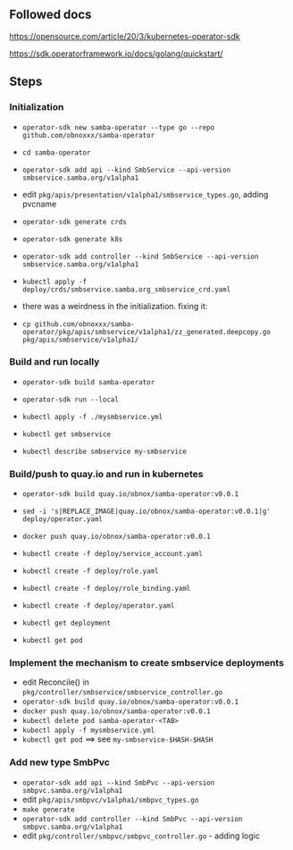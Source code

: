 ## Followed docs

https://opensource.com/article/20/3/kubernetes-operator-sdk

https://sdk.operatorframework.io/docs/golang/quickstart/


## Steps

### Initialization

* `operator-sdk new samba-operator --type go --repo github.com/obnoxxx/samba-operator`
* `cd samba-operator`
* `operator-sdk add api --kind SmbService --api-version smbservice.samba.org/v1alpha1`
* edit `pkg/apis/presentation/v1alpha1/smbservice_types.go`, adding pvcname
* `operator-sdk generate crds`
* `operator-sdk generate k8s`
* `operator-sdk add controller --kind SmbService --api-version smbservice.samba.org/v1alpha1`
* `kubectl apply -f deploy/crds/smbservice.samba.org_smbservice_crd.yaml`

* there was a weirdness in the initialization. fixing it:
* `cp github.com/obnoxxx/samba-operator/pkg/apis/smbservice/v1alpha1/zz_generated.deepcopy.go  pkg/apis/smbservice/v1alpha1/`

### Build and run locally

* `operator-sdk build samba-operator`

* `operator-sdk run --local`
* `kubectl apply -f ./mysmbservice.yml`
* `kubectl get smbservice`
* `kubectl describe smbservice my-smbservice`

### Build/push to quay.io and run in kubernetes

* `operator-sdk build quay.io/obnox/samba-operator:v0.0.1`
* `sed -i 's|REPLACE_IMAGE|quay.io/obnox/samba-operator:v0.0.1|g' deploy/operator.yaml`
* `docker push quay.io/obnox/samba-operator:v0.0.1`

* `kubectl create -f deploy/service_account.yaml`
* `kubectl create -f deploy/role.yaml`
* `kubectl create -f deploy/role_binding.yaml`
* `kubectl create -f deploy/operator.yaml`
* `kubectl get deployment`
* `kubectl get pod`

### Implement the mechanism to create smbservice deployments

* edit Reconcile()  in `pkg/controller/smbservice/smbservice_controller.go`
* `operator-sdk build quay.io/obnox/samba-operator:v0.0.1`
* `docker push quay.io/obnox/samba-operator:v0.0.1`
* `kubectl delete pod samba-operator-<TAB>`
* `kubectl apply -f mysmbservice.yml`
* `kubectl get pod` ==> see `my-smbservice-$HASH-$HASH`

### Add new type SmbPvc

* `operator-sdk add api --kind SmbPvc --api-version smbpvc.samba.org/v1alpha1`
* edit `pkg/apis/smbpvc/v1alpha1/smbpvc_types.go`
* `make generate`
* `operator-sdk add controller --kind SmbPvc --api-version smbpvc.samba.org/v1alpha1`
* edit `pkg/controller/smbpvc/smbpvc_controller.go` - adding logic
